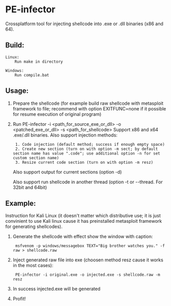 # PE-infector
Crossplatform tool for injecting shellcode into .exe or .dll binaries (x86 and 64).

## Build:

	Linux:
		Run make in directory
	
	Windows:
		Run compile.bat

## Usage:

1. Prepare the shellcode (for example build raw shellcode with metasploit framework to file; recommend with option EXITFUNC=none if it possible for resume execution of original program)
2. Run PE-infector -i <path_for_source_exe_or_dll> -o <patched_exe_or_dll> -s <path_for_shellcode>
	Support x86 and x64 .exe/.dll binaries. 
	Also support injection methods:
	
		1. Code injection (default method; success if enough empty space)
		2. Create new section (turn on with option -m sect; by default section name has value ".code"; use additional option -n for set custom section name)
		3. Resize current code section (turn on with option -m resz)
		
	Also support output for current sections (option -d)
	
	Also support run shellcode in another thread (option -t or --thread. For 32bit and 64bit)

## Example:

Instruction for Kali Linux (it doesn't matter which distributive use; it is just convinient to use Kali linux cause it has preinstalled metasploit framework for generating shellcodes).

1. Generate the shellcode with effect show the window with caption:

		msfvenom -p windows/messagebox TEXT="Big brother watches you." -f raw > shellcode.raw

2. Inject generated raw file into exe (choosen method resz cause it works in the most cases):

		PE-infector -i original.exe -o injected.exe -s shellcode.raw -m resz

3. In success injected.exe will be generated
4. Profit!

